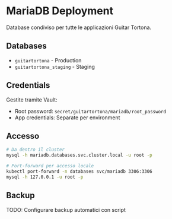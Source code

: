 # MariaDB Deployment

Database condiviso per tutte le applicazioni Guitar Tortona.

## Databases

- `guitartortona` - Production
- `guitartortona_staging` - Staging

## Credentials

Gestite tramite Vault:
- Root password: `secret/guitartortona/mariadb/root_password`
- App credentials: Separate per environment

## Accesso
```bash
# Da dentro il cluster
mysql -h mariadb.databases.svc.cluster.local -u root -p

# Port-forward per accesso locale
kubectl port-forward -n databases svc/mariadb 3306:3306
mysql -h 127.0.0.1 -u root -p
```

## Backup

TODO: Configurare backup automatici con script
